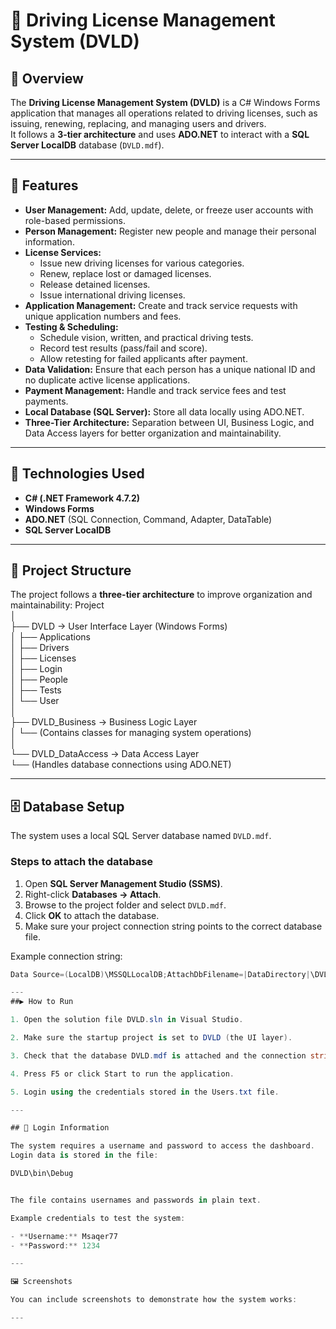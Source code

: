 # 🚗 Driving License Management System (DVLD)

## 📘 Overview
The **Driving License Management System (DVLD)** is a C# Windows Forms application that manages all operations related to driving licenses, such as issuing, renewing, replacing, and managing users and drivers.  
It follows a **3-tier architecture** and uses **ADO.NET** to interact with a **SQL Server LocalDB** database (`DVLD.mdf`).

---

## 🚗 Features

- **User Management:** Add, update, delete, or freeze user accounts with role-based permissions.  
- **Person Management:** Register new people and manage their personal information.  
- **License Services:**  
  - Issue new driving licenses for various categories.  
  - Renew, replace lost or damaged licenses.  
  - Release detained licenses.  
  - Issue international driving licenses.  
- **Application Management:** Create and track service requests with unique application numbers and fees.  
- **Testing & Scheduling:**  
  - Schedule vision, written, and practical driving tests.  
  - Record test results (pass/fail and score).  
  - Allow retesting for failed applicants after payment.  
- **Data Validation:** Ensure that each person has a unique national ID and no duplicate active license applications.  
- **Payment Management:** Handle and track service fees and test payments.  
- **Local Database (SQL Server):** Store all data locally using ADO.NET.  
- **Three-Tier Architecture:** Separation between UI, Business Logic, and Data Access layers for better organization and maintainability.

---

## 🧱 Technologies Used
- **C# (.NET Framework 4.7.2)**  
- **Windows Forms**  
- **ADO.NET** (SQL Connection, Command, Adapter, DataTable)  
- **SQL Server LocalDB**  

---

## 🧩 Project Structure
The project follows a **three-tier architecture** to improve organization and maintainability:
Project  
│  
├── DVLD → User Interface Layer (Windows Forms)   
│ ├── Applications  
│ ├── Drivers   
│ ├── Licenses   
│ ├── Login   
│ ├── People   
│ ├── Tests   
│ └── User   
│    
├── DVLD_Business → Business Logic Layer   
│ └── (Contains classes for managing system operations)  
│   
└── DVLD_DataAccess → Data Access Layer  
└── (Handles database connections using ADO.NET)   



---

## 🗄️ Database Setup
The system uses a local SQL Server database named `DVLD.mdf`.

### Steps to attach the database
1. Open **SQL Server Management Studio (SSMS)**.  
2. Right-click **Databases → Attach**.  
3. Browse to the project folder and select `DVLD.mdf`.  
4. Click **OK** to attach the database.  
5. Make sure your project connection string points to the correct database file.

Example connection string:
```csharp
Data Source=(LocalDB)\MSSQLLocalDB;AttachDbFilename=|DataDirectory|\DVLD.mdf;Integrated Security=True;

---
##▶️ How to Run

1. Open the solution file DVLD.sln in Visual Studio.

2. Make sure the startup project is set to DVLD (the UI layer).

3. Check that the database DVLD.mdf is attached and the connection string is correct.

4. Press F5 or click Start to run the application.

5. Login using the credentials stored in the Users.txt file.

---

## 🔑 Login Information

The system requires a username and password to access the dashboard.  
Login data is stored in the file:

DVLD\bin\Debug


The file contains usernames and passwords in plain text.

Example credentials to test the system:

- **Username:** Msaqer77  
- **Password:** 1234

---

🖼️ Screenshots

You can include screenshots to demonstrate how the system works:

---

